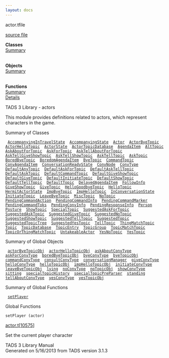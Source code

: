 ```yaml
---
layout: docs
---
```

<span class="title">actor.t</span><span class="type">file</span>

[source file](../source/actor.t.html)

**Classes**  
[Summary](#_ClassSummary_)  
 

**Objects**  
[Summary](#_ObjectSummary_)  
 

**Functions**  
[Summary](#_FunctionSummary_)  
[Details](#_Functions_)

<div class="fdesc">

TADS 3 Library - actors

This module provides definitions related to actors, which represent
characters in the game.

</div>

<span id="_ClassSummary_"></span>

<div class="mjhd">

<span class="hdln">Summary of Classes</span>  

</div>

` `[`AccompanyingInTravelState`](../object/AccompanyingInTravelState.html)`  `[`AccompanyingState`](../object/AccompanyingState.html)`  `[`Actor`](../object/Actor.html)`  `[`ActorByeTopic`](../object/ActorByeTopic.html)`  `[`ActorHelloTopic`](../object/ActorHelloTopic.html)`  `[`ActorState`](../object/ActorState.html)`  `[`ActorTopicDatabase`](../object/ActorTopicDatabase.html)`  `[`AgendaItem`](../object/AgendaItem.html)`  `[`AltTopic`](../object/AltTopic.html)`  `[`AskAboutForTopic`](../object/AskAboutForTopic.html)`  `[`AskForTopic`](../object/AskForTopic.html)`  `[`AskTellAboutForTopic`](../object/AskTellAboutForTopic.html)`  `[`AskTellGiveShowTopic`](../object/AskTellGiveShowTopic.html)`  `[`AskTellShowTopic`](../object/AskTellShowTopic.html)`  `[`AskTellTopic`](../object/AskTellTopic.html)`  `[`AskTopic`](../object/AskTopic.html)`  `[`BoredByeTopic`](../object/BoredByeTopic.html)`  `[`BoredomAgendaItem`](../object/BoredomAgendaItem.html)`  `[`ByeTopic`](../object/ByeTopic.html)`  `[`CommandTopic`](../object/CommandTopic.html)`  `[`ConvAgendaItem`](../object/ConvAgendaItem.html)`  `[`ConversationReadyState`](../object/ConversationReadyState.html)`  `[`ConvNode`](../object/ConvNode.html)`  `[`ConvType`](../object/ConvType.html)`  `[`DefaultAnyTopic`](../object/DefaultAnyTopic.html)`  `[`DefaultAskForTopic`](../object/DefaultAskForTopic.html)`  `[`DefaultAskTellTopic`](../object/DefaultAskTellTopic.html)`  `[`DefaultAskTopic`](../object/DefaultAskTopic.html)`  `[`DefaultCommandTopic`](../object/DefaultCommandTopic.html)`  `[`DefaultGiveShowTopic`](../object/DefaultGiveShowTopic.html)`  `[`DefaultGiveTopic`](../object/DefaultGiveTopic.html)`  `[`DefaultInitiateTopic`](../object/DefaultInitiateTopic.html)`  `[`DefaultShowTopic`](../object/DefaultShowTopic.html)`  `[`DefaultTellTopic`](../object/DefaultTellTopic.html)`  `[`DefaultTopic`](../object/DefaultTopic.html)`  `[`DelayedAgendaItem`](../object/DelayedAgendaItem.html)`  `[`FollowInfo`](../object/FollowInfo.html)`  `[`GiveShowTopic`](../object/GiveShowTopic.html)`  `[`GiveTopic`](../object/GiveTopic.html)`  `[`HelloGoodbyeTopic`](../object/HelloGoodbyeTopic.html)`  `[`HelloTopic`](../object/HelloTopic.html)`  `[`HermitActorState`](../object/HermitActorState.html)`  `[`ImpByeTopic`](../object/ImpByeTopic.html)`  `[`ImpHelloTopic`](../object/ImpHelloTopic.html)`  `[`InConversationState`](../object/InConversationState.html)`  `[`InitiateTopic`](../object/InitiateTopic.html)`  `[`LeaveByeTopic`](../object/LeaveByeTopic.html)`  `[`MiscTopic`](../object/MiscTopic.html)`  `[`NoTopic`](../object/NoTopic.html)`  `[`PendingCommandAction`](../object/PendingCommandAction.html)`  `[`PendingCommandInfo`](../object/PendingCommandInfo.html)`  `[`PendingCommandMarker`](../object/PendingCommandMarker.html)`  `[`PendingCommandToks`](../object/PendingCommandToks.html)`  `[`PendingConvInfo`](../object/PendingConvInfo.html)`  `[`PendingResponseInfo`](../object/PendingResponseInfo.html)`  `[`Person`](../object/Person.html)`  `[`Posture`](../object/Posture.html)`  `[`ShowTopic`](../object/ShowTopic.html)`  `[`SpecialTopic`](../object/SpecialTopic.html)`  `[`SuggestedAskForTopic`](../object/SuggestedAskForTopic.html)`  `[`SuggestedAskTopic`](../object/SuggestedAskTopic.html)`  `[`SuggestedGiveTopic`](../object/SuggestedGiveTopic.html)`  `[`SuggestedNoTopic`](../object/SuggestedNoTopic.html)`  `[`SuggestedShowTopic`](../object/SuggestedShowTopic.html)`  `[`SuggestedTellTopic`](../object/SuggestedTellTopic.html)`  `[`SuggestedTopic`](../object/SuggestedTopic.html)`  `[`SuggestedTopicTree`](../object/SuggestedTopicTree.html)`  `[`SuggestedYesTopic`](../object/SuggestedYesTopic.html)`  `[`TellTopic`](../object/TellTopic.html)`  `[`ThingMatchTopic`](../object/ThingMatchTopic.html)`  `[`Topic`](../object/Topic.html)`  `[`TopicDatabase`](../object/TopicDatabase.html)`  `[`TopicEntry`](../object/TopicEntry.html)`  `[`TopicGroup`](../object/TopicGroup.html)`  `[`TopicMatchTopic`](../object/TopicMatchTopic.html)`  `[`TopicOrThingMatchTopic`](../object/TopicOrThingMatchTopic.html)`  `[`UntakeableActor`](../object/UntakeableActor.html)`  `[`YesNoTopic`](../object/YesNoTopic.html)`  `[`YesTopic`](../object/YesTopic.html)`  `
<span id="_ObjectSummary_"></span>

<div class="mjhd">

<span class="hdln">Summary of Global Objects</span>  

</div>

` `[`actorByeTopicObj`](../object/actorByeTopicObj.html)`  `[`actorHelloTopicObj`](../object/actorHelloTopicObj.html)`  `[`askAboutConvType`](../object/askAboutConvType.html)`  `[`askForConvType`](../object/askForConvType.html)`  `[`boredByeTopicObj`](../object/boredByeTopicObj.html)`  `[`byeConvType`](../object/byeConvType.html)`  `[`byeTopicObj`](../object/byeTopicObj.html)`  `[`commandConvType`](../object/commandConvType.html)`  `[`consultConvType`](../object/consultConvType.html)`  `[`conversationManager`](../object/conversationManager.html)`  `[`giveConvType`](../object/giveConvType.html)`  `[`helloConvType`](../object/helloConvType.html)`  `[`helloTopicObj`](../object/helloTopicObj.html)`  `[`impHelloTopicObj`](../object/impHelloTopicObj.html)`  `[`initiateConvType`](../object/initiateConvType.html)`  `[`leaveByeTopicObj`](../object/leaveByeTopicObj.html)`  `[`lying`](../object/lying.html)`  `[`noConvType`](../object/noConvType.html)`  `[`noTopicObj`](../object/noTopicObj.html)`  `[`showConvType`](../object/showConvType.html)`  `[`sitting`](../object/sitting.html)`  `[`specialTopicHistory`](../object/specialTopicHistory.html)`  `[`specialTopicPreParser`](../object/specialTopicPreParser.html)`  `[`standing`](../object/standing.html)`  `[`tellAboutConvType`](../object/tellAboutConvType.html)`  `[`yesConvType`](../object/yesConvType.html)`  `[`yesTopicObj`](../object/yesTopicObj.html)`  `
<span id="FunctionSummary_"></span>

<div class="mjhd">

<span class="hdln">Summary of Global Functions</span>  

</div>

` `[`setPlayer`](#setPlayer)`  `

<span id="_Functions_"></span>

<div class="mjhd">

<span class="hdln">Global Functions</span>  

</div>

<span id="setPlayer"></span>

`setPlayer (actor)`

[actor.t](../file/actor.t.html)\[[10575](../source/actor.t.html#10575)\]

<div class="desc">

Set the current player character

</div>

<div class="ftr">

TADS 3 Library Manual  
Generated on 5/16/2013 from TADS version 3.1.3

</div>
